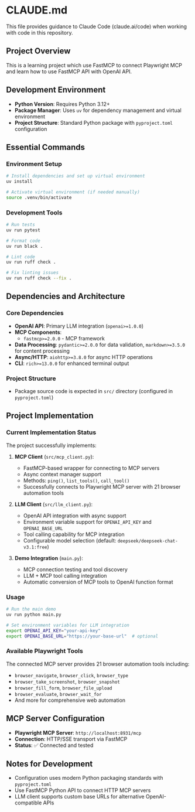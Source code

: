 # CLAUDE.md

This file provides guidance to Claude Code (claude.ai/code) when working with code in this repository.

## Project Overview

This is a learning project which use FastMCP to connect Playwright MCP and learn how to use FastMCP API with OpenAI API.

## Development Environment

- **Python Version**: Requires Python 3.12+
- **Package Manager**: Uses `uv` for dependency management and virtual environment
- **Project Structure**: Standard Python package with `pyproject.toml` configuration

## Essential Commands

### Environment Setup
```bash
# Install dependencies and set up virtual environment
uv install

# Activate virtual environment (if needed manually)
source .venv/bin/activate
```

### Development Tools
```bash
# Run tests
uv run pytest

# Format code
uv run black .

# Lint code
uv run ruff check .

# Fix linting issues
uv run ruff check --fix .
```

## Dependencies and Architecture

### Core Dependencies
- **OpenAI API**: Primary LLM integration (`openai>=1.0.0`)
- **MCP Components**: 
  - `fastmcp>=2.0.0` - MCP framework
- **Data Processing**: `pydantic>=2.0.0` for data validation, `markdown>=3.5.0` for content processing
- **Async/HTTP**: `aiohttp>=3.8.0` for async HTTP operations
- **CLI**: `rich>=13.0.0` for enhanced terminal output

### Project Structure
- Package source code is expected in `src/` directory (configured in `pyproject.toml`)

## Project Implementation

### Current Implementation Status
The project successfully implements:

1. **MCP Client** (`src/mcp_client.py`):
   - FastMCP-based wrapper for connecting to MCP servers
   - Async context manager support
   - Methods: `ping()`, `list_tools()`, `call_tool()`
   - Successfully connects to Playwright MCP server with 21 browser automation tools

2. **LLM Client** (`src/llm_client.py`):
   - OpenAI API integration with async support
   - Environment variable support for `OPENAI_API_KEY` and `OPENAI_BASE_URL`
   - Tool calling capability for MCP integration
   - Configurable model selection (default: `deepseek/deepseek-chat-v3.1:free`)

3. **Demo Integration** (`main.py`):
   - MCP connection testing and tool discovery
   - LLM + MCP tool calling integration
   - Automatic conversion of MCP tools to OpenAI function format

### Usage

```bash
# Run the main demo
uv run python main.py

# Set environment variables for LLM integration
export OPENAI_API_KEY="your-api-key"
export OPENAI_BASE_URL="https://your-base-url"  # optional
```

### Available Playwright Tools
The connected MCP server provides 21 browser automation tools including:
- `browser_navigate`, `browser_click`, `browser_type`
- `browser_take_screenshot`, `browser_snapshot`
- `browser_fill_form`, `browser_file_upload`
- `browser_evaluate`, `browser_wait_for`
- And more for comprehensive web automation

## MCP Server Configuration
- **Playwright MCP Server**: `http://localhost:8931/mcp`
- **Connection**: HTTP/SSE transport via FastMCP
- **Status**: ✅ Connected and tested

## Notes for Development
- Configuration uses modern Python packaging standards with `pyproject.toml`
- Use FastMCP Python API to connect HTTP MCP servers
- LLM client supports custom base URLs for alternative OpenAI-compatible APIs
